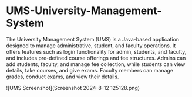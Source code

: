 # UMS-University-Management-System

The University Management System (UMS) is a Java-based application designed to manage administrative, student, and faculty operations. It offers features such as login functionality for admin, students, and faculty, and includes pre-defined course offerings and fee structures. Admins can add students, faculty, and manage fee collection, while students can view details, take courses, and give exams. Faculty members can manage grades, conduct exams, and view their details.

![UMS Screenshot](Screenshot 2024-8-12 125128.png)
